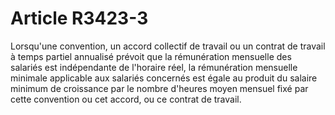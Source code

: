 # Article R3423-3

  
Lorsqu'une convention, un accord collectif de travail ou un contrat de travail à temps partiel annualisé prévoit que la rémunération mensuelle des salariés est indépendante de l'horaire réel, la rémunération mensuelle minimale applicable aux salariés concernés est égale au produit du salaire minimum de croissance par le nombre d'heures moyen mensuel fixé par cette convention ou cet accord, ou ce contrat de travail.